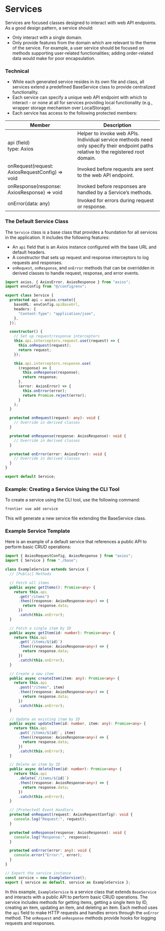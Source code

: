 # Services

Services are focused classes designed to interact with web API endpoints. As a good design pattern, a service should:

- Only interact with a single domain.
- Only provide features from the domain which are relevant to the theme of the service. For example, a user service should be focused on methods supporting user-related functionalities; adding order-related data would make for poor encapsulation.

### Technical

- While each generated service resides in its own file and class, all services extend a predefined BaseService class to provide centralized functionality.
- Each service can specify a unique web API endpoint with which to interact - or none at all for services providing local functionality (e.g., wrapper storage mechanism over LocalStorage).
- Each service has access to the following protected members:


| **Member**                                     | **Description**                                                                                                                      |
| ---------------------------------------------- | ------------------------------------------------------------------------------------------------------------------------------------ |
| api (field) <br>type: Axios                    | Helper to invoke web APIs. Individual service methods need only specify their endpoint paths relative to the registered root domain. |
| onRequest(request: AxiosRequestConfig) => void | Invoked before requests are sent to the web API endpoint.                                                                            |
| onResponse(response: AxiosResponse) => void    | Invoked before responses are handled by a Service’s methods.                                                                         |
| onError(data: any)                             | Invoked for errors during request or response.                                                                                       |

### The Default Service Class

The `Service` class is a base class that provides a foundation for all services in the application. It includes the following features:

- An `api` field that is an Axios instance configured with the base URL and default headers.
- A constructor that sets up request and response interceptors to log requests and responses.
- `onRequest`, `onResponse`, and `onError` methods that can be overridden in derived classes to handle request, response, and error events.

```typescript
import axios, { AxiosError, AxiosResponse } from "axios";
import envConfig from "@/config/env";

export class Service {
  protected api = axios.create({
    baseURL: envConfig.apiBaseUrl,
    headers: {
      "Content-Type": "application/json",
    },
  });

  constructor() {
    // Set up request/response interceptors
    this.api.interceptors.request.use((request) => {
      this.onRequest(request);
      return request;
    });

    this.api.interceptors.response.use(
      (response) => {
        this.onResponse(response);
        return response;
      },
      (error: AxiosError) => {
        this.onError(error);
        return Promise.reject(error);
      }
    );
  }

  protected onRequest(request: any): void {
    // Override in derived classes
  }

  protected onResponse(response: AxiosResponse): void {
    // Override in derived classes
  }

  protected onError(error: AxiosError): void {
    // Override in derived classes
  }
}

export default Service;
```


### Example: Creating a Service Using the CLI Tool

To create a service using the CLI tool, use the following command:

```bash
frontier vue add service
```

This will generate a new service file extending the BaseService class.

### Example Service Template

Here is an example of a default service that references a public API to perform basic CRUD operations:

```typescript
import { AxiosRequestConfig, AxiosResponse } from "axios";
import { Service } from "./base";

class ExampleService extends Service {
  // [Public] Methods

  // Fetch all items
  public async getItems(): Promise<any> {
    return this.api
      .get("/items")
      .then((response: AxiosResponse<any>) => {
        return response.data;
      })
      .catch(this.onError);
  }

  // Fetch a single item by ID
  public async getItem(id: number): Promise<any> {
    return this.api
      .get(`/items/${id}`)
      .then((response: AxiosResponse<any>) => {
        return response.data;
      })
      .catch(this.onError);
  }

  // Create a new item
  public async createItem(item: any): Promise<any> {
    return this.api
      .post("/items", item)
      .then((response: AxiosResponse<any>) => {
        return response.data;
      })
      .catch(this.onError);
  }

  // Update an existing item by ID
  public async updateItem(id: number, item: any): Promise<any> {
    return this.api
      .put(`/items/${id}`, item)
      .then((response: AxiosResponse<any>) => {
        return response.data;
      })
      .catch(this.onError);
  }

  // Delete an item by ID
  public async deleteItem(id: number): Promise<any> {
    return this.api
      .delete(`/items/${id}`)
      .then((response: AxiosResponse<any>) => {
        return response.data;
      })
      .catch(this.onError);
  }

  // [Protected] Event Handlers
  protected onRequest(request: AxiosRequestConfig): void {
    console.log("Request:", request);
  }

  protected onResponse(response: AxiosResponse): void {
    console.log("Response:", response);
  }

  protected onError(error: any): void {
    console.error("Error:", error);
  }
}

// Export the service instance
const service = new ExampleService();
export { service as default, service as ExampleService };
```

In this example, `ExampleService` is a service class that extends `BaseService` and interacts with a public API to perform basic CRUD operations. The service includes methods for getting items, getting a single item by ID, creating an item, updating an item, and deleting an item. Each method uses the `api` field to make HTTP requests and handles errors through the `onError` method. The `onRequest` and `onResponse` methods provide hooks for logging requests and responses.
